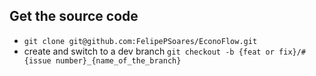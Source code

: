 ## Get the source code

* `git clone git@github.com:FelipePSoares/EconoFlow.git`
* create and switch to a dev branch `git checkout -b {feat or fix}/#{issue number}_{name_of_the_branch}`
